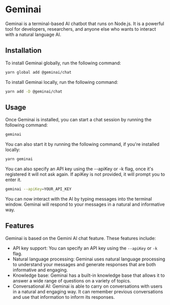 # Geminai

Geminai is a terminal-based AI chatbot that runs on Node.js. It is a powerful tool for developers, researchers, and anyone else who wants to interact with a natural language AI.

## Installation

To install Geminai globally, run the following command:

```sh
yarn global add @geminai/chat
```

To install Geminai locally, run the following command:

```sh
yarn add -D @geminai/chat
```

## Usage

Once Geminai is installed, you can start a chat session by running the following command:

```sh
geminai
```

You can also start it by running the following command, if you're installed locally:

```sh
yarn geminai
```

You can also specify an API key using the --apiKey or -k flag, once it's registered it will not ask again. If apiKey is not provided, it will prompt you to enter it.

```sh
geminai --apiKey=YOUR_API_KEY
```

You can now interact with the AI by typing messages into the terminal window. Geminai will respond to your messages in a natural and informative way.

## Features

Geminai is based on the Gemini AI chat feature. These features include:

* API key support: You can specify an API key using the `--apiKey` or `-k` flag.
* Natural language processing: Geminai uses natural language processing to understand your messages and generate responses that are both informative and engaging.
* Knowledge base: Geminai has a built-in knowledge base that allows it to answer a wide range of questions on a variety of topics.
* Conversational AI: Geminai is able to carry on conversations with users in a natural and engaging way. It can remember previous conversations and use that information to inform its responses.
